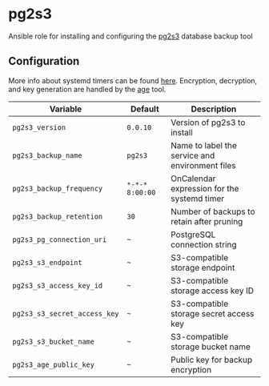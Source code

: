 # pg2s3
Ansible role for installing and configuring the [pg2s3](https://github.com/theandrew168/pg2s3) database backup tool

## Configuration
More info about systemd timers can be found [here](https://wiki.archlinux.org/title/Systemd/Timers).
Encryption, decryption, and key generation are handled by the [age](https://github.com/FiloSottile/age) tool.

| Variable | Default | Description |
| -------- | ------- | ----------- |
| `pg2s3_version` | `0.0.10` | Version of pg2s3 to install |
| `pg2s3_backup_name` | `pg2s3` | Name to label the service and environment files |
| `pg2s3_backup_frequency` | `*-*-* 8:00:00` | OnCalendar expression for the systemd timer |
| `pg2s3_backup_retention` | `30` | Number of backups to retain after pruning |
| `pg2s3_pg_connection_uri` | `~` | PostgreSQL connection string |
| `pg2s3_s3_endpoint` | `~` | S3-compatible storage endpoint |
| `pg2s3_s3_access_key_id` | `~` | S3-compatible storage access key ID |
| `pg2s3_s3_secret_access_key` | `~` | S3-compatible storage secret access key |
| `pg2s3_s3_bucket_name` | `~` | S3-compatible storage bucket name |
| `pg2s3_age_public_key` | `~` | Public key for backup encryption |
